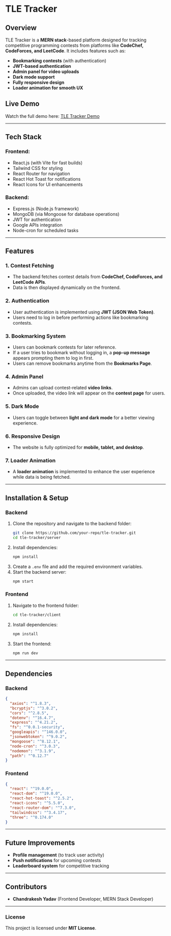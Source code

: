 # TLE Tracker

## Overview
TLE Tracker is a **MERN stack**-based platform designed for tracking competitive programming contests from platforms like **CodeChef, CodeForces, and LeetCode**. It includes features such as:

- **Bookmarking contests** (with authentication)
- **JWT-based authentication**
- **Admin panel for video uploads**
- **Dark mode support**
- **Fully responsive design**
- **Loader animation for smooth UX**

## Live Demo
Watch the full demo here: [TLE Tracker Demo](https://drive.google.com/drive/folders/1qGJR0v0uTknivP9c0NLtYwocIjtw6eI1?usp=drive_link)

---

## Tech Stack
### **Frontend:**
- React.js (with Vite for fast builds)
- Tailwind CSS for styling
- React Router for navigation
- React Hot Toast for notifications
- React Icons for UI enhancements

### **Backend:**
- Express.js (Node.js framework)
- MongoDB (via Mongoose for database operations)
- JWT for authentication
- Google APIs integration
- Node-cron for scheduled tasks

---

## Features
### **1. Contest Fetching**
- The backend fetches contest details from **CodeChef, CodeForces, and LeetCode APIs**.
- Data is then displayed dynamically on the frontend.

### **2. Authentication**
- User authentication is implemented using **JWT (JSON Web Token)**.
- Users need to log in before performing actions like bookmarking contests.

### **3. Bookmarking System**
- Users can bookmark contests for later reference.
- If a user tries to bookmark without logging in, a **pop-up message** appears prompting them to log in first.
- Users can remove bookmarks anytime from the **Bookmarks Page**.

### **4. Admin Panel**
- Admins can upload contest-related **video links**.
- Once uploaded, the video link will appear on the **contest page** for users.

### **5. Dark Mode**
- Users can toggle between **light and dark mode** for a better viewing experience.

### **6. Responsive Design**
- The website is fully optimized for **mobile, tablet, and desktop**.

### **7. Loader Animation**
- A **loader animation** is implemented to enhance the user experience while data is being fetched.

---

## Installation & Setup
### **Backend**
1. Clone the repository and navigate to the backend folder:
   ```bash
   git clone https://github.com/your-repo/tle-tracker.git
   cd tle-tracker/server
   ```
2. Install dependencies:
   ```bash
   npm install
   ```
3. Create a `.env` file and add the required environment variables.
4. Start the backend server:
   ```bash
   npm start
   ```

### **Frontend**
1. Navigate to the frontend folder:
   ```bash
   cd tle-tracker/client
   ```
2. Install dependencies:
   ```bash
   npm install
   ```
3. Start the frontend:
   ```bash
   npm run dev
   ```

---

## Dependencies
### **Backend**
```json
{
  "axios": "^1.8.3",
  "bcryptjs": "^3.0.2",
  "cors": "^2.8.5",
  "dotenv": "^16.4.7",
  "express": "^4.21.2",
  "fs": "^0.0.1-security",
  "googleapis": "^146.0.0",
  "jsonwebtoken": "^9.0.2",
  "mongoose": "^8.12.1",
  "node-cron": "^3.0.3",
  "nodemon": "^3.1.9",
  "path": "^0.12.7"
}
```

### **Frontend**
```json
{
  "react": "^19.0.0",
  "react-dom": "^19.0.0",
  "react-hot-toast": "^2.5.2",
  "react-icons": "^5.5.0",
  "react-router-dom": "^7.3.0",
  "tailwindcss": "^3.4.17",
  "three": "^0.174.0"
}
```

---

## Future Improvements
- **Profile management** (to track user activity)
- **Push notifications** for upcoming contests
- **Leaderboard system** for competitive tracking

---

## Contributors
- **Chandrakesh Yadav** (Frontend Developer, MERN Stack Developer)

---

### **License**
This project is licensed under **MIT License**.

